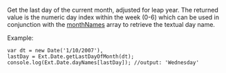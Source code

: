 Get the last day of the current month, adjusted for leap year.  The returned value
is the numeric day index within the week (0-6) which can be used in conjunction with
the
<a href="#!/api/Ext.Date-property-monthNames" rel="Ext.Date-property-monthNames" class="docClass" >monthNames</a>
array to retrieve the textual day name.

Example:

    var dt = new Date('1/10/2007'),
    lastDay = Ext.Date.getLastDayOfMonth(dt);
    console.log(Ext.Date.dayNames[lastDay]); //output: 'Wednesday'
